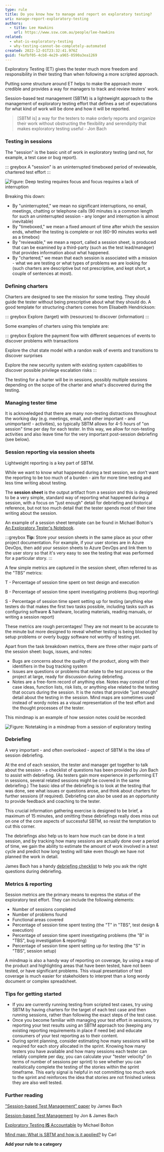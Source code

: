 ```yaml
---
type: rule
title: Do you know how to manage and report on exploratory testing?
uri: manage-report-exploratory-testing
authors:
  - title: Lee Hawkins
    url: https://www.ssw.com.au/people/lee-hawkins
related:
  - what-is-exploratory-testing
  - why-testing-cannot-be-completely-automated
created: 2022-12-01T23:32:41.976Z
guid: f4afbf05-4cb8-4e29-a965-0590a3ea1269
---
```

Exploratory Testing (ET) gives the tester much more freedom and responsibility in their testing than when following a more scripted approach. 

Putting some structure around ET helps to make the approach more credible and provides a way for managers to track and review testers' work.

Session-based test management (SBTM) is a lightweight approach to the management of exploratory testing effort that defines a set of expectations for what kind of work will be done and how it will be reported. 

> [SBTM is] a way for the testers to make orderly reports and organize their work without obstructing the flexibility and serendipity that makes exploratory testing useful
>     - Jon Bach

<!--endintro-->

### Testing in sessions

The "session" is the basic unit of work in exploratory testing (and not, for example, a test case or bug report).

::: greybox
A "session" is an uninterrupted timeboxed period of reviewable, chartered test effort
:::

![Figure: Deep testing requires focus and focus requires a lack of interruption](dont-interrupt.jpg)

Breaking this down:

* By "uninterrupted," we mean no significant interruptions, no email, meetings, chatting or telephone calls (90 minutes is a common length for such an uninterrupted session - any longer and interruption is almost inevitable)
* By "timeboxed," we mean a fixed amount of time after which the session ends, whether the testing is complete or not (60-90 minutes works well as a timebox)
* By "reviewable," we mean a report, called a session sheet, is produced that can be examined by a third-party (such as the test lead/manager) that provides information about what happened.
* By "chartered," we mean that each session is associated with a mission - what we are testing or what types of problems we are looking for (such charters are descriptive but not prescriptive, and kept short, a couple of sentences at most).

### Defining charters

Charters are designed to see the mission for some testing. They should guide the tester without being prescriptive about what they should do. A good template for structuring charters comes from Elisabeth Hendrickson:

::: greybox
Explore (target) with (resources) to discover (information)
:::

Some examples of charters using this template are:

::: greybox
Explore the payment flow with different sequences of events to discover problems with transactions

Explore the chat state model with a randon walk of events and transitions to discover surprises

Explore the new security system with existing system capabilities to discover possible privilege escalation risks
:::

The testing for a charter will be in sessions, possibly multiple sessions depending on the scope of the charter and what's discovered during the testing.

### Managing tester time

It is acknowledged that there are many non-testing distractions throughout the working day (e.g. meetings, email, and other important - and unimportant! - activities), so typically SBTM allows for 4-5 hours of "on session" time per day for each tester. In this way, we allow for non-testing activities and also leave time for the very important post-session debriefing (see below).

### Session reporting via session sheets

Lightweight reporting is a key part of SBTM. 

While we want to know what happened during a test session, we don’t want the reporting to be too much of a burden - aim for more time testing and less time writing about testing. 

The **session sheet** is the output artifact from a session and this is designed to be a very simple, standard way of reporting what happened during a session, with a focus on "just enough" detail for debriefing and historical reference, but not too much detail that the tester spends most of their time writing about the session. 

An example of a session sheet template can be found in Michael Bolton's [An Exploratory Tester's Notebook](https://www.developsense.com/presentations/2007-10-PNSQC-AnExploratoryTestersNotebook.pdf). 

:::greybox
**Tip:** Store your session sheets in the same place as your other project documentation. For example, if your user stories are in Azure DevOps, then add your session sheets to Azure DevOps and link them to the user story so that it's very easy to see the testing that was performed for a particular story.
:::

A few simple metrics are captured in the session sheet, often referred to as the "TBS” metrics:

T - Percentage of session time spent on test design and execution

B - Percentage of session time spent investigating problems (bug reporting)

S - Percentage of session time spent setting up for testing (anything else testers do that makes the first two tasks possible, including tasks such as configuring software & hardware, locating materials, reading manuals, or writing a session report)

These metrics are rough percentages! They are not meant to be accurate to the minute but more designed to reveal whether testing is being blocked by setup problems or overly buggy software not worthy of testing yet.

Apart from the task breakdown metrics, there are three other major parts of the session sheet: bugs, issues, and notes:

* Bugs are concerns about the quality of the product, along with their identifiers in the bug tracking system
* Issues are questions or problems that relate to the test process or the project at large, ready for discussion during debriefing.
* Notes are a free-form record of anything else. Notes may consist of test case ideas, function lists, risk lists, or anything else related to the testing that occurs during the session. It is the notes that provide "just enough" detail about the testing in the session. Mind maps are sometimes used instead of wordy notes as a visual representation of the test effort and the thought processes of the tester.

This mindmap is an example of how session notes could be recorded:

![Figure: Notetaking in a mindmap from a session of exploratory testing](mindmap-session.jpg)

### Debriefing

A very important - and often overlooked - aspect of SBTM is the idea of session debriefing. 

At the end of each session, the tester and manager get together to talk about the session - a checklist of questions has been provided by Jon Bach to assist with debriefing. (As testers gain more experience in performing ET in sessions, several related sessions might be covered in the same debriefing.) The basic idea of the debriefing is to look at the testing that was done, see what issues or questions arose, and think about charters for further sessions (if required). Debriefing can also be used as an opportunity to provide feedback and coaching to the tester.

This crucial information gathering exercise is designed to be brief, a maximum of 15 minutes, and omitting these debriefings really does miss out on one of the core aspects of successful SBTM, so resist the temptation to cut this corner.

The debriefings also help us to learn how much can be done in a test session, and by tracking how many sessions are actually done over a period of time, we gain the ability to estimate the amount of work involved in a test cycle and predict how long testing will take even though we have not planned the work in detail.

James Bach has a handy [debriefing checklist](https://www.satisfice.com/download/sbtm-session-report-checklist) to help you ask the right questions during debriefing.

### Metrics & reporting

Session metrics are the primary means to express the status of the exploratory test effort. They can include the following elements:

* Number of sessions completed
* Number of problems found
* Functional areas covered
* Percentage of session time spent testing (the "T" in "TBS", test design & execution)
* Percentage of session time spent investigating problems (the "B" in "TBS", bug investigation & reporting)
* Percentage of session time spent setting up for testing (the "S" in "TBS", session setup)

A mindmap is also a handy way of reporting on coverage, by using a map of the product and highlighting areas that have been tested, have not been tested, or have significant problems. This visual presentation of test coverage is much easier for stakeholders to interpret than a long wordy document or complex spreadsheet.

### Tips for getting started

* If you are currently running testing from scripted test cases, try using SBTM by having charters for the target of each test case and then running sessions, rather than following the exact steps of the test case.
* Once you become familiar with managing your test effort in sessions, try reporting your test results using an SBTM approach too (keeping any existing reporting requirements in place if need be) and educate consumers of your test reporting as to their content.
* During sprint planning, consider estimating how many sessions will be required for each story allocated in the sprint. Knowing how many testers you have available and how many sessions each tester can reliably complete per day, you can calculate your "tester velocity" (in terms of number of sessions per sprint) to see whether you can realistically complete the testing of the stories within the sprint timeframe. This early signal is helpful in not committing too much work to the sprint and reinforces the idea that stories are not finished unless they are also well tested.

### Further reading

["Session-based Test Management" paper](http://www.satisfice.com/articles/sbtm.pdf) by James Bach


[Session-based Test Management](http://www.satisfice.com/sbtm/) by Jon & James Bach




[Exploratory Testing **IS** Accountable](http://www.developsense.com/blog/2010/01/exploratory-testing-is-accountable/) by Michael Bolton


[Mind map: What is SBTM and how is it applied?](http://qastuff.wordpress.com/2012/08/17/what-is-exploratory-testing-and-how-is-it-managed/) by Carl


**Add your rule to a category**